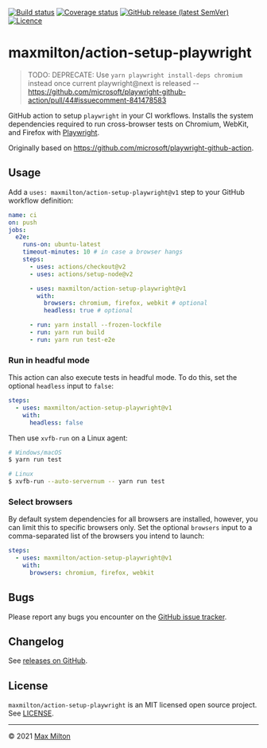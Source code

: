 [![Build status](https://img.shields.io/github/workflow/status/maxmilton/action-setup-playwright/ci)](https://github.com/maxmilton/action-setup-playwright/actions)
[![Coverage status](https://img.shields.io/codeclimate/coverage/MaxMilton/action-setup-playwright)](https://codeclimate.com/github/MaxMilton/action-setup-playwright)
[![GitHub release (latest SemVer)](https://img.shields.io/github/v/release/maxmilton/action-setup-playwright)](https://github.com/maxmilton/action-setup-playwright/releases)
[![Licence](https://img.shields.io/github/license/maxmilton/action-setup-playwright.svg)](https://github.com/maxmilton/action-setup-playwright/blob/master/LICENSE)

# maxmilton/action-setup-playwright

> TODO: DEPRECATE: Use `yarn playwright install-deps chromium` instead once current playwright@next is released -- https://github.com/microsoft/playwright-github-action/pull/44#issuecomment-841478583

GitHub action to setup `playwright` in your CI workflows. Installs the system dependencies required to run cross-browser tests on Chromium, WebKit, and Firefox with [Playwright](https://github.com/microsoft/playwright).

Originally based on <https://github.com/microsoft/playwright-github-action>.

## Usage

Add a `uses: maxmilton/action-setup-playwright@v1` step to your GitHub workflow definition:

```yml
name: ci
on: push
jobs:
  e2e:
    runs-on: ubuntu-latest
    timeout-minutes: 10 # in case a browser hangs
    steps:
      - uses: actions/checkout@v2
      - uses: actions/setup-node@v2

      - uses: maxmilton/action-setup-playwright@v1
        with:
          browsers: chromium, firefox, webkit # optional
          headless: true # optional

      - run: yarn install --frozen-lockfile
      - run: yarn run build
      - run: yarn run test-e2e
```

### Run in headful mode

This action can also execute tests in headful mode. To do this, set the optional `headless` input to `false`:

```yml
steps:
  - uses: maxmilton/action-setup-playwright@v1
    with:
      headless: false
```

Then use `xvfb-run` on a Linux agent:

```sh
# Windows/macOS
$ yarn run test

# Linux
$ xvfb-run --auto-servernum -- yarn run test
```

### Select browsers

By default system dependencies for all browsers are installed, however, you can limit this to specific browsers only. Set the optional `browsers` input to a comma-separated list of the browsers you intend to launch:

```yml
steps:
  - uses: maxmilton/action-setup-playwright@v1
    with:
      browsers: chromium, firefox, webkit
```

## Bugs

Please report any bugs you encounter on the [GitHub issue tracker](https://github.com/maxmilton/action-setup-playwright/issues).

## Changelog

See [releases on GitHub](https://github.com/maxmilton/action-setup-playwright/releases).

## License

`maxmilton/action-setup-playwright` is an MIT licensed open source project. See [LICENSE](https://github.com/maxmilton/action-setup-playwright/blob/master/LICENSE).

---

© 2021 [Max Milton](https://maxmilton.com)
